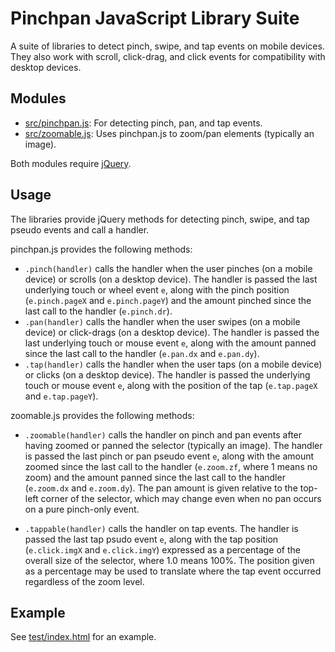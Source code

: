 # Pinchpan JavaScript Library Suite

A suite of libraries to detect pinch, swipe, and tap events on mobile devices. They also work with scroll, click-drag, and click events for compatibility with desktop devices.

## Modules

* [src/pinchpan.js]: For detecting pinch, pan, and tap events.
* [src/zoomable.js]: Uses pinchpan.js to zoom/pan elements (typically an image).

Both modules require [jQuery].

## Usage

The libraries provide jQuery methods for detecting pinch, swipe, and tap pseudo
events and call a handler.

pinchpan.js provides the following methods:
  * ```.pinch(handler)``` calls the handler when the user pinches (on a mobile
    device) or scrolls (on a desktop device). The handler is passed the last
    underlying touch or wheel event ```e```, along with the pinch position
    (```e.pinch.pageX``` and ```e.pinch.pageY```) and the amount pinched since
    the last call to the handler (```e.pinch.dr```).
  * ```.pan(handler)``` calls the handler when the user swipes (on a mobile
    device) or click-drags (on a desktop device). The handler is passed the
    last underlying touch or mouse event ```e```, along with the amount panned
    since the last call to the handler (```e.pan.dx``` and ```e.pan.dy```).
  * ```.tap(handler)``` calls the handler when the user taps (on a mobile
    device) or clicks (on a desktop device). The handler is passed the
    underlying touch or mouse event ```e```, along with the position of the tap
    (```e.tap.pageX``` and ```e.tap.pageY```).

zoomable.js provides the following methods:
  * ```.zoomable(handler)``` calls the handler on pinch and pan events after
    having zoomed or panned the selector (typically an image). The handler is
    passed the last pinch or pan pseudo event ```e```, along with the amount
    zoomed since the last call to the handler (```e.zoom.zf```, where 1 means
    no zoom) and the amount panned since the last call to the handler
    (```e.zoom.dx``` and ```e.zoom.dy```). The pan amount is given relative to
    the top-left corner of the selector, which may change even when no pan
    occurs on a pure pinch-only event.

  * ```.tappable(handler)``` calls the handler on tap events. The handler is
    passed the last tap psudo event ```e```, along with the tap position
    (```e.click.imgX``` and ```e.click.imgY```) expressed as a percentage of
    the overall size of the selector, where 1.0 means 100%. The position given
    as a percentage may be used to translate where the tap event occurred
    regardless of the zoom level.

## Example

See [test/index.html] for an example.

  [jQuery]: https://jquery.com/
  [src/pinchpan.js]: src/pinchpan.js
  [src/zoomable.js]: src/zoomable.js
  [test/index.html]: test/index.html

